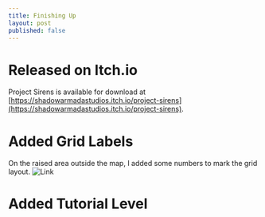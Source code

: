 ```yaml
---
title: Finishing Up
layout: post
published: false
---
```

# Released on Itch.io
Project Sirens is available for download at [https://shadowarmadastudios.itch.io/project-sirens](https://shadowarmadastudios.itch.io/project-sirens).

# Added Grid Labels
On the raised area outside the map, I added some numbers to mark the grid layout. ![Link]()

# Added Tutorial Level
